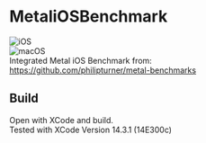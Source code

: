 # MetaliOSBenchmark
![iOS](https://img.shields.io/badge/Android-passing-brightgreen)  
![macOS](https://img.shields.io/badge/Android-passing-brightgreen)  
Integrated Metal iOS Benchmark from:  
https://github.com/philipturner/metal-benchmarks  

## Build
Open with XCode and build.  
Tested with XCode Version 14.3.1 (14E300c)  
